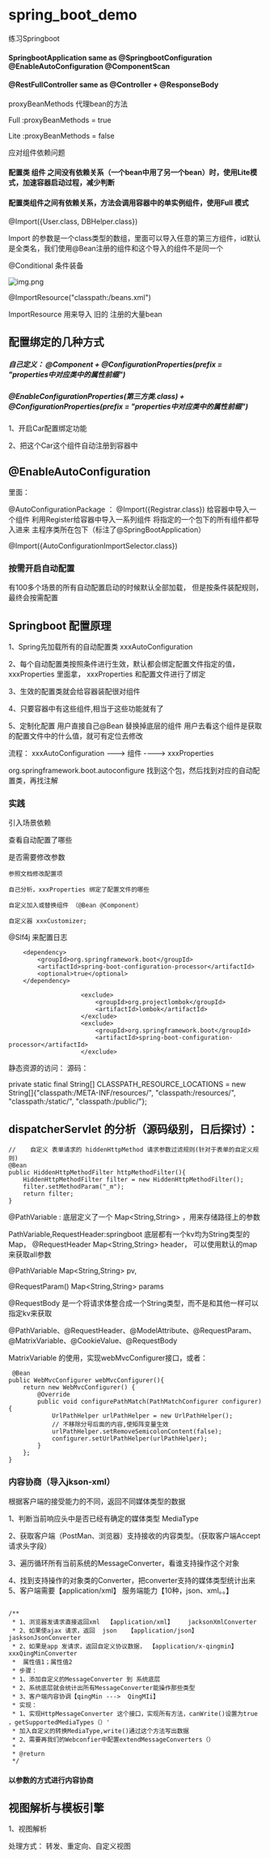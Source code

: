 # spring_boot_demo
练习Springboot

#### SpringbootApplication same as  @SpringbootConfiguration @EnableAutoConfiguration @ComponentScan

#### @RestFullController same as @Controller + @ResponseBody



 proxyBeanMethods 代理bean的方法

  Full :proxyBeanMethods = true

  Lite :proxyBeanMethods = false

 应对组件依赖问题

#### 配置类 组件 之间没有依赖关系（一个bean中用了另一个bean）时，使用Lite模式，加速容器启动过程，减少判断

#### 配置类组件之间有依赖关系，方法会调用容器中的单实例组件，使用Full 模式

@Import({User.class, DBHelper.class})

Import 的参数是一个class类型的数组，里面可以导入任意的第三方组件，id默认是全类名，我们使用@Bean注册的组件和这个导入的组件不是同一个


@Conditional 条件装备

![img.png](img.png)


@ImportResource("classpath:/beans.xml")

ImportResource 用来导入 旧的 注册的大量bean

## 配置绑定的几种方式

##### 自己定义： @Component + @ConfigurationProperties(prefix = "properties中对应类中的属性前缀")

#####  @EnableConfigurationProperties(第三方类.class) + @ConfigurationProperties(prefix = "properties中对应类中的属性前缀")

1、开启Car配置绑定功能

2、把这个Car这个组件自动注册到容器中


## @EnableAutoConfiguration
里面：

@AutoConfigurationPackage  ： @Import({Registrar.class}) 给容器中导入一个组件
利用Register给容器中导入一系列组件  将指定的一个包下的所有组件都导入进来 主程序类所在包下（标注了@SpringBootApplication）

@Import({AutoConfigurationImportSelector.class})


### 按需开启自动配置

有100多个场景的所有自动配置启动的时候默认全部加载，
但是按条件装配规则，最终会按需配置


## Springboot 配置原理
1、Spring先加载所有的自动配置类 xxxAutoConfiguration

2、每个自动配置类按照条件进行生效，默认都会绑定配置文件指定的值，xxxProperties 里面拿， xxxProperties 和配置文件进行了绑定

3、生效的配置类就会给容器装配很对组件

4、只要容器中有这些组件,相当于这些功能就有了

5、定制化配置
    用户直接自己@Bean 替换掉底层的组件
    用户去看这个组件是获取的配置文件中的什么值，就可有定位去修改

流程： xxxAutoConfiguration ---> 组件  ---->  xxxProperties 


org.springframework.boot.autoconfigure 找到这个包，然后找到对应的自动配置类，再找注解


### 实践

引入场景依赖

查看自动配置了哪些

是否需要修改参数

    参照文档修改配置项

    自己分析，xxxProperties 绑定了配置文件的哪些

    自定义加入或替换组件 （@Bean @Component）

    自定义器 xxxCustomizer;


@Slf4j 来配置日志

<!--开启 yml 文件的提示-->
        <dependency>
            <groupId>org.springframework.boot</groupId>
            <artifactId>spring-boot-configuration-processor</artifactId>
            <optional>true</optional>
        </dependency>
<!--打包的时候排除开发阶段需要，部署的时候不需要的jar包-->
                        <exclude>
                            <groupId>org.projectlombok</groupId>
                            <artifactId>lombok</artifactId>
                        </exclude>
                        <exclude>
                            <groupId>org.springframework.boot</groupId>
                            <artifactId>spring-boot-configuration-processor</artifactId>
                        </exclude>  


静态资源的访问：
源码：

private static final String[] CLASSPATH_RESOURCE_LOCATIONS = new String[]{"classpath:/META-INF/resources/", "classpath:/resources/", "classpath:/static/", "classpath:/public/"};


## dispatcherServlet 的分析（源码级别，日后探讨）：

    //    自定义 表单请求的 hiddenHttpMethod 请求参数过滤规则(针对于表单的自定义规则)
    @Bean
    public HiddenHttpMethodFilter httpMethodFilter(){
        HiddenHttpMethodFilter filter = new HiddenHttpMethodFilter();
        filter.setMethodParam("_m");
        return filter;
    }



@PathVariable : 底层定义了一个 Map<String,String> ，用来存储路径上的参数

PathVariable,RequestHeader:springboot 底层都有一个kv均为String类型的Map，
@RequestHeader Map<String,String> header， 可以使用默认的map 来获取all参数

@PathVariable Map<String,String> pv,

@RequestParam() Map<String,String> params

@RequestBody 是一个将请求体整合成一个String类型，而不是和其他一样可以指定kv来获取


@PathVariable、@RequestHeader、@ModelAttribute、@RequestParam、@MatrixVariable、@CookieValue、@RequestBody




MatrixVariable 的使用，实现webMvcConfigurer接口，或者：

     @Bean
    public WebMvcConfigurer webMvcConfigurer(){
        return new WebMvcConfigurer() {
            @Override
            public void configurePathMatch(PathMatchConfigurer configurer) {
                UrlPathHelper urlPathHelper = new UrlPathHelper();
                // 不移除分号后面的内容,使矩阵变量生效
                urlPathHelper.setRemoveSemicolonContent(false);
                configurer.setUrlPathHelper(urlPathHelper);
            }
        };
    }


### 内容协商（导入jkson-xml）
根据客户端的接受能力的不同，返回不同媒体类型的数据

1、判断当前响应头中是否已经有确定的媒体类型  MediaType

2、获取客户端（PostMan、浏览器）支持接收的内容类型。（获取客户端Accept请求头字段）

3、遍历循环所有当前系统的MessageConverter，看谁支持操作这个对象

4、找到支持操作的对象类的Converter，把converter支持的媒体类型统计出来
5、客户端需要【application/xml】 服务端能力【10种，json、xml。。】

##

    /**
     * 1、浏览器发请求直接返回xml  【application/xml】    jacksonXmlConverter
     * 2、如果使ajax 请求，返回  json   【application/json】  jasksonJsonConverter
     * 2、如果是app 发请求，返回自定义协议数据， 【application/x-qingmin】    xxxQingMinConverter
     *  属性值1；属性值2
     * 步骤：
     * 1、添加自定义的MessageConverter 到 系统底层
     * 2、系统底层就会统计出所有MessageConverter能操作那些类型
     * 3、客户端内容协调【qingMin --->  QingMIi】
     * 实现：
     * 1、实现HttpMessageConverter 这个接口，实现所有方法，canWrite()设置为true ，getSupportedMediaTypes（）'
     * 加入自定义的转换MediaType,write()通过这个方法写出数据
     * 2、需要再我们的Webconfier中配置extendMessageConverters（）
     *
     * @return
     */

####  以参数的方式进行内容协商



## 视图解析与模板引擎

1、视图解析

处理方式： 转发、重定向、自定义视图


